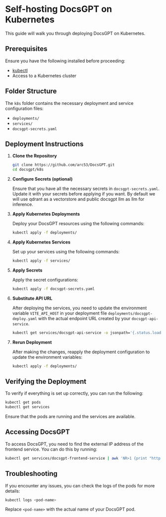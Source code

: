 # Self-hosting DocsGPT on Kubernetes

This guide will walk you through deploying DocsGPT on Kubernetes.

## Prerequisites

Ensure you have the following installed before proceeding:

- [kubectl](https://kubernetes.io/docs/tasks/tools/install-kubectl/)
- Access to a Kubernetes cluster

## Folder Structure

The `k8s` folder contains the necessary deployment and service configuration files:

- `deployments/`
- `services/`
- `docsgpt-secrets.yaml`

## Deployment Instructions

1. **Clone the Repository**

   ```sh
   git clone https://github.com/arc53/DocsGPT.git
   cd docsgpt/k8s
   ```

2. **Configure Secrets (optional)**

   Ensure that you have all the necessary secrets in `docsgpt-secrets.yaml`. Update it with your secrets before applying if you want. By default we will use qdrant as a vectorstore and public docsgpt llm as llm for inference.

3. **Apply Kubernetes Deployments**

   Deploy your DocsGPT resources using the following commands:

   ```sh
   kubectl apply -f deployments/
   ```

4. **Apply Kubernetes Services**

   Set up your services using the following commands:

   ```sh
   kubectl apply -f services/
   ```

5. **Apply Secrets**

   Apply the secret configurations:

   ```sh
   kubectl apply -f docsgpt-secrets.yaml
   ```

6. **Substitute API URL**

   After deploying the services, you need to update the environment variable `VITE_API_HOST` in your deployment file `deployments/docsgpt-deploy.yaml` with the actual endpoint URL created by your `docsgpt-api-service`.

    ```sh
    kubectl get services/docsgpt-api-service -o jsonpath='{.status.loadBalancer.ingress[0].ip}' | xargs -I {} sed -i "s|<your-api-endpoint>|{}|g" deployments/docsgpt-deploy.yaml
    ```

7. **Rerun Deployment**

   After making the changes, reapply the deployment configuration to update the environment variables:

   ```sh
   kubectl apply -f deployments/
   ```

## Verifying the Deployment

To verify if everything is set up correctly, you can run the following:

```sh
kubectl get pods
kubectl get services
```

Ensure that the pods are running and the services are available.

## Accessing DocsGPT

To access DocsGPT, you need to find the external IP address of the frontend service. You can do this by running:

```sh
kubectl get services/docsgpt-frontend-service | awk 'NR>1 {print "http://" $4}'
```

## Troubleshooting

If you encounter any issues, you can check the logs of the pods for more details:

```sh
kubectl logs <pod-name>
```

Replace `<pod-name>` with the actual name of your DocsGPT pod.